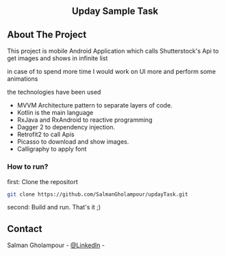 
  <h2 align="center">Upday Sample Task</h2>


## About The Project

This project is mobile Android Application which calls Shutterstock's Api to get images and shows in infinite list

in case of to spend more time I would work on UI more and perform some animations

the technologies have been used
* MVVM Architecture pattern to separate layers of code.
* Kotlin is the main language
* RxJava and RxAndroid to reactive programming
* Dagger 2 to dependency injection.
* Retrofit2 to call Apis
* Picasso to download and show images.
* Calligraphy to apply font


### How to run?

first: Clone the repositort
```sh
git clone https://github.com/SalmanGholampour/updayTask.git
```
second: Build and run. That's it ;)



## Contact

Salman Gholampour - [@LinkedIn](https://www.linkedin.com/in/salman-gholampour//) -

